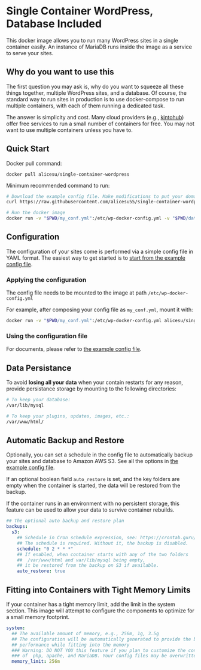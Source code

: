 # Single Container WordPress, Database Included

This docker image allows you to run many WordPress sites in a single container easily. An instance of MariaDB runs inside the image as a service to serve your sites.


## Why do you want to use this

The first question you may ask is, why do you want to squeeze all these things together, multiple WordPress sites, and a database. Of course, the standard way to run sites in production is to use docker-compose to run multiple containers, with each of them running a dedicated task.

The answer is simplicity and cost. Many cloud providers (e.g., [kintohub](https://www.kintohub.com/)) offer free services to run a small number of containers for free. You may not want to use multiple containers unless you have to.

## Quick Start

Docker pull command:

```
docker pull alicesu/single-container-wordpress
```

Minimum recommended command to run:

```bash
# Download the example config file. Make modifications to put your domain names.
curl https://raw.githubusercontent.com/alicesu55/single-container-wordpress/master/wp-docker-config.yml --output my_conf.yml

# Run the docker image
docker run -v "$PWD/my_conf.yml":/etc/wp-docker-config.yml -v "$PWD/data":/var/lib/mysql -v "$PWD/site":/var/www/html -p 80:80 alicesu/single-container-wordpress
```

## Configuration

The configuration of your sites come is performed via a simple config file in YAML format. The easiest way to get started is to [start from the example config file](https://github.com/alicesu55/single-container-wordpress/blob/master/wp-docker-config.yml).

### Applying the configuration

The config file needs to be mounted to the image at path `/etc/wp-docker-config.yml`

For example, after composing your config file as `my_conf.yml`, mount it with:

```bash
docker run -v "$PWD/my_conf.yml":/etc/wp-docker-config.yml alicesu/single-container-wordpress
```

### Using the configuration file

For documents, please refer to [the example config file](https://github.com/alicesu55/single-container-wordpress/blob/master/wp-docker-config.yml).

## Data Persistance

To avoid **losing all your data** when your contain restarts for any reason, provide persistance storage by mounting to the following directories:

```bash
# To keep your database:
/var/lib/mysql 

# To keep your plugins, updates, images, etc.:
/var/www/html/ 

```

## Automatic Backup and Restore

Optionally, you can set a schedule in the config file to automatically backup your sites and database to Amazon AWS S3. See all the options in [the example config file](https://github.com/alicesu55/single-container-wordpress/blob/master/wp-docker-config.yml).

If an optional boolean field `auto_restore` is set, and the key folders are empty when the container is started, the data will be restored from the backup.

If the container runs in an environment with no persistent storage, this feature can be used to allow your data to survive container rebuilds.

```YAML
## The optional auto backup and restore plan
backups:
  s3:
    ## Schedule in Cron schedule expression, see: https://crontab.guru/
    ## The schedule is required. Without it, the backup is disabled.
    schedule: "0 2 * * *"
    ## If enabled, when container starts with any of the two folders
    ##  /var/www/html and var/lib/mysql being empty,
    ## it be restored from the backup on S3 if available.
    auto_restore: true
```

## Fitting into Containers with Tight Memory Limits

If your container has a tight memory limit, add the limit in the system section. This image will attempt to configure the components to optimize for a small memory footprint.

```YAML
system:
  ## The available amount of memory, e.g., 256m, 1g, 3.5g
  ## The configuration will be automatically generated to provide the best
  ## performance while fitting into the memory
  ### Warning: DO NOT YOU this feature if you plan to customize the config files 
  ### of  php, apache, and MariaDB. Your config files may be overwritten.
  memory_limit: 256m
```

